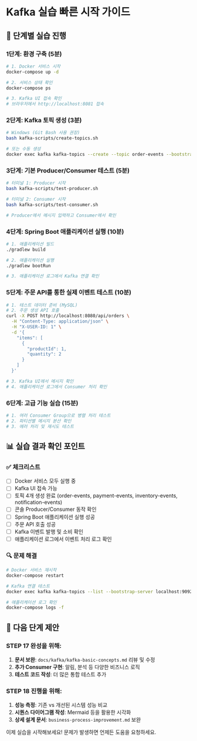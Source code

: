 # Kafka 실습 빠른 시작 가이드

## 🚀 단계별 실습 진행

### 1단계: 환경 구축 (5분)
```bash
# 1. Docker 서비스 시작
docker-compose up -d

# 2. 서비스 상태 확인
docker-compose ps

# 3. Kafka UI 접속 확인
# 브라우저에서 http://localhost:8081 접속
```

### 2단계: Kafka 토픽 생성 (3분)
```bash
# Windows (Git Bash 사용 권장)
bash kafka-scripts/create-topics.sh

# 또는 수동 생성
docker exec kafka kafka-topics --create --topic order-events --bootstrap-server localhost:9092 --partitions 3 --replication-factor 1
```

### 3단계: 기본 Producer/Consumer 테스트 (5분)
```bash
# 터미널 1: Producer 시작
bash kafka-scripts/test-producer.sh

# 터미널 2: Consumer 시작  
bash kafka-scripts/test-consumer.sh

# Producer에서 메시지 입력하고 Consumer에서 확인
```

### 4단계: Spring Boot 애플리케이션 실행 (10분)
```bash
# 1. 애플리케이션 빌드
./gradlew build

# 2. 애플리케이션 실행
./gradlew bootRun

# 3. 애플리케이션 로그에서 Kafka 연결 확인
```

### 5단계: 주문 API를 통한 실제 이벤트 테스트 (10분)
```bash
# 1. 테스트 데이터 준비 (MySQL)
# 2. 주문 생성 API 호출
curl -X POST http://localhost:8080/api/orders \
  -H "Content-Type: application/json" \
  -H "X-USER-ID: 1" \
  -d '{
    "items": [
      {
        "productId": 1,
        "quantity": 2
      }
    ]
  }'

# 3. Kafka UI에서 메시지 확인
# 4. 애플리케이션 로그에서 Consumer 처리 확인
```

### 6단계: 고급 기능 실습 (15분)
```bash
# 1. 여러 Consumer Group으로 병렬 처리 테스트
# 2. 파티션별 메시지 분산 확인
# 3. 에러 처리 및 재시도 테스트
```

## 📊 실습 결과 확인 포인트

### ✅ 체크리스트
- [ ] Docker 서비스 모두 실행 중
- [ ] Kafka UI 접속 가능
- [ ] 토픽 4개 생성 완료 (order-events, payment-events, inventory-events, notification-events)
- [ ] 콘솔 Producer/Consumer 동작 확인
- [ ] Spring Boot 애플리케이션 실행 성공
- [ ] 주문 API 호출 성공
- [ ] Kafka 이벤트 발행 및 소비 확인
- [ ] 애플리케이션 로그에서 이벤트 처리 로그 확인

### 🔍 문제 해결
```bash
# Docker 서비스 재시작
docker-compose restart

# Kafka 연결 테스트
docker exec kafka kafka-topics --list --bootstrap-server localhost:9092

# 애플리케이션 로그 확인
docker-compose logs -f
```

## 📝 다음 단계 제안

### STEP 17 완성을 위해:
1. **문서 보완**: `docs/kafka/kafka-basic-concepts.md` 리뷰 및 수정
2. **추가 Consumer 구현**: 알림, 분석 등 다양한 비즈니스 로직
3. **테스트 코드 작성**: 더 많은 통합 테스트 추가

### STEP 18 진행을 위해:
1. **성능 측정**: 기존 vs 개선된 시스템 성능 비교
2. **시퀀스 다이어그램 작성**: Mermaid 등을 활용한 시각화
3. **상세 설계 문서**: `business-process-improvement.md` 보완

이제 실습을 시작해보세요! 문제가 발생하면 언제든 도움을 요청하세요.
